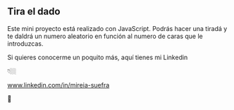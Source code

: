 ## Tira el dado

Este mini proyecto está realizado con JavaScript. Podrás hacer una tiradá y te daldrá un numero aleatorio en función al numero de caras que le introduzcas. 

Si quieres conocerme un poquito más, aquí tienes mi Linkedin 

👇🏼

www.linkedin.com/in/mireia-suefra


🚀 